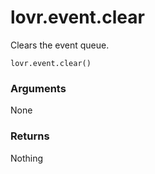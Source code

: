 <!--
category: reference
-->

lovr.event.clear
===

Clears the event queue.

    lovr.event.clear()

### Arguments

None

### Returns

Nothing
